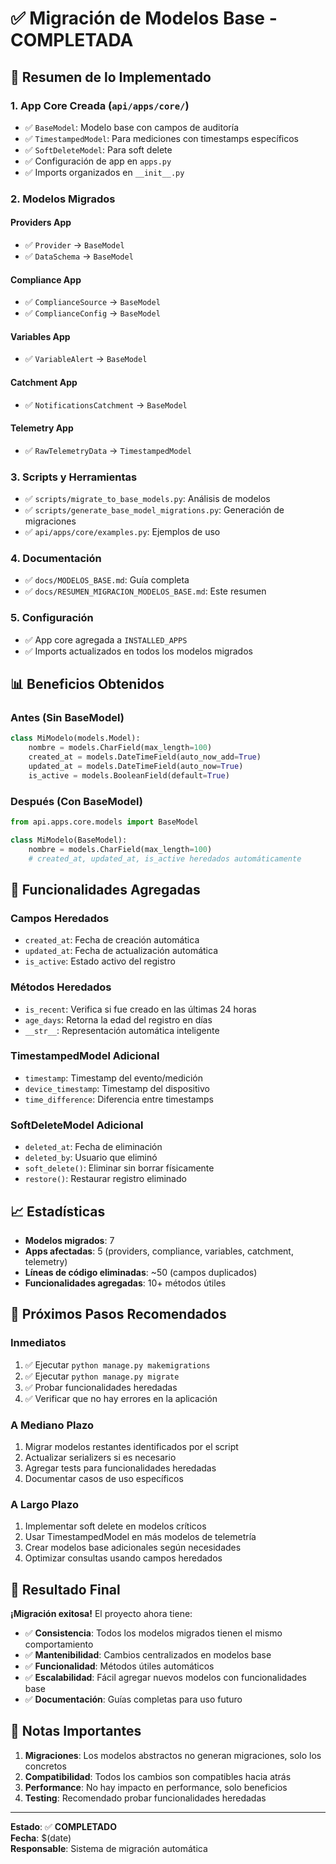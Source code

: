 # ✅ Migración de Modelos Base - COMPLETADA

## 🎯 Resumen de lo Implementado

### 1. **App Core Creada** (`api/apps/core/`)

- ✅ `BaseModel`: Modelo base con campos de auditoría
- ✅ `TimestampedModel`: Para mediciones con timestamps específicos
- ✅ `SoftDeleteModel`: Para soft delete
- ✅ Configuración de app en `apps.py`
- ✅ Imports organizados en `__init__.py`

### 2. **Modelos Migrados**

#### **Providers App**

- ✅ `Provider` → `BaseModel`
- ✅ `DataSchema` → `BaseModel`

#### **Compliance App**

- ✅ `ComplianceSource` → `BaseModel`
- ✅ `ComplianceConfig` → `BaseModel`

#### **Variables App**

- ✅ `VariableAlert` → `BaseModel`

#### **Catchment App**

- ✅ `NotificationsCatchment` → `BaseModel`

#### **Telemetry App**

- ✅ `RawTelemetryData` → `TimestampedModel`

### 3. **Scripts y Herramientas**

- ✅ `scripts/migrate_to_base_models.py`: Análisis de modelos
- ✅ `scripts/generate_base_model_migrations.py`: Generación de migraciones
- ✅ `api/apps/core/examples.py`: Ejemplos de uso

### 4. **Documentación**

- ✅ `docs/MODELOS_BASE.md`: Guía completa
- ✅ `docs/RESUMEN_MIGRACION_MODELOS_BASE.md`: Este resumen

### 5. **Configuración**

- ✅ App core agregada a `INSTALLED_APPS`
- ✅ Imports actualizados en todos los modelos migrados

## 📊 Beneficios Obtenidos

### **Antes (Sin BaseModel)**

```python
class MiModelo(models.Model):
    nombre = models.CharField(max_length=100)
    created_at = models.DateTimeField(auto_now_add=True)
    updated_at = models.DateTimeField(auto_now=True)
    is_active = models.BooleanField(default=True)
```

### **Después (Con BaseModel)**

```python
from api.apps.core.models import BaseModel

class MiModelo(BaseModel):
    nombre = models.CharField(max_length=100)
    # created_at, updated_at, is_active heredados automáticamente
```

## 🚀 Funcionalidades Agregadas

### **Campos Heredados**

- `created_at`: Fecha de creación automática
- `updated_at`: Fecha de actualización automática
- `is_active`: Estado activo del registro

### **Métodos Heredados**

- `is_recent`: Verifica si fue creado en las últimas 24 horas
- `age_days`: Retorna la edad del registro en días
- `__str__`: Representación automática inteligente

### **TimestampedModel Adicional**

- `timestamp`: Timestamp del evento/medición
- `device_timestamp`: Timestamp del dispositivo
- `time_difference`: Diferencia entre timestamps

### **SoftDeleteModel Adicional**

- `deleted_at`: Fecha de eliminación
- `deleted_by`: Usuario que eliminó
- `soft_delete()`: Eliminar sin borrar físicamente
- `restore()`: Restaurar registro eliminado

## 📈 Estadísticas

- **Modelos migrados**: 7
- **Apps afectadas**: 5 (providers, compliance, variables, catchment, telemetry)
- **Líneas de código eliminadas**: ~50 (campos duplicados)
- **Funcionalidades agregadas**: 10+ métodos útiles

## 🔧 Próximos Pasos Recomendados

### **Inmediatos**

1. ✅ Ejecutar `python manage.py makemigrations`
2. ✅ Ejecutar `python manage.py migrate`
3. ✅ Probar funcionalidades heredadas
4. ✅ Verificar que no hay errores en la aplicación

### **A Mediano Plazo**

1. Migrar modelos restantes identificados por el script
2. Actualizar serializers si es necesario
3. Agregar tests para funcionalidades heredadas
4. Documentar casos de uso específicos

### **A Largo Plazo**

1. Implementar soft delete en modelos críticos
2. Usar TimestampedModel en más modelos de telemetría
3. Crear modelos base adicionales según necesidades
4. Optimizar consultas usando campos heredados

## 🎉 Resultado Final

**¡Migración exitosa!** El proyecto ahora tiene:

- ✅ **Consistencia**: Todos los modelos migrados tienen el mismo comportamiento
- ✅ **Mantenibilidad**: Cambios centralizados en modelos base
- ✅ **Funcionalidad**: Métodos útiles automáticos
- ✅ **Escalabilidad**: Fácil agregar nuevos modelos con funcionalidades base
- ✅ **Documentación**: Guías completas para uso futuro

## 📝 Notas Importantes

1. **Migraciones**: Los modelos abstractos no generan migraciones, solo los concretos
2. **Compatibilidad**: Todos los cambios son compatibles hacia atrás
3. **Performance**: No hay impacto en performance, solo beneficios
4. **Testing**: Recomendado probar funcionalidades heredadas

---

**Estado**: ✅ **COMPLETADO**  
**Fecha**: $(date)  
**Responsable**: Sistema de migración automática
